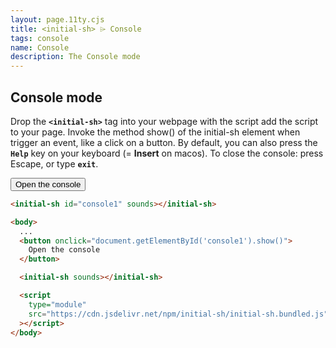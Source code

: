```yaml
---
layout: page.11ty.cjs
title: <initial-sh> ⌲ Console
tags: console
name: Console
description: The Console mode
---
```


## Console mode

Drop the **`<initial-sh>`** tag into your webpage with the script add the script to your page.
Invoke the method show() of the initial-sh element when trigger an event, like a click on a button.
By default, you can also press the **`Help`** key on your keyboard (= **Insert** on macos).
To close the console: press Escape, or type **`exit`**.

<initial-sh id="console1" sounds></initial-sh>
<button onclick="document.getElementById('console1').show()">Open the console</button>

```html
<initial-sh id="console1" sounds></initial-sh>

<body>
  ...
  <button onclick="document.getElementById('console1').show()">
    Open the console
  </button>

  <initial-sh sounds></initial-sh>

  <script
    type="module"
    src="https://cdn.jsdelivr.net/npm/initial-sh/initial-sh.bundled.js"
  ></script>
</body>
```
